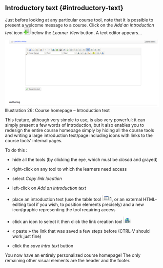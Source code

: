 ## Introductory text {#introductory-text}

Just before looking at any particular course tool, note that it is possible to present a welcome message to a course. Click on the _Add an_ _introduction text_ icon ![](../assets/graphics349.gif) below the _Learner View_ button. A text editor appears...

![](../assets/images28.png)Illustration 26: Course homepage – Introduction text

This feature, although very simple to use, is also very powerful: it can simply present a few words of introduction, but it also enables you to redesign the entire course homepage simply by hiding all the course tools and writing a large introduction text/page including icons with links to the course tools&#039; internal pages.

To do this :

*   hide all the tools (by clicking the eye, which must be _closed_ and grayed)

*   right-click on any tool to which the learners need access

*   select _Copy link location_

*   left-click on _Add an introduction text_

*   place an introduction text (use the table tool ![](../assets/graphics81.png), or an external HTML-editing tool if you wish, to position elements precisely) and a new icon/graphic representing the tool requiring access

*   click an icon to select it then click the link creation tool ![](../assets/graphics82.png)

*   « paste » the link that was saved a few steps before (CTRL-V should work just fine)

*   click the _save intro text_ button

You now have an entirely personalized course homepage! The only remaining other visual elements are the header and the footer.